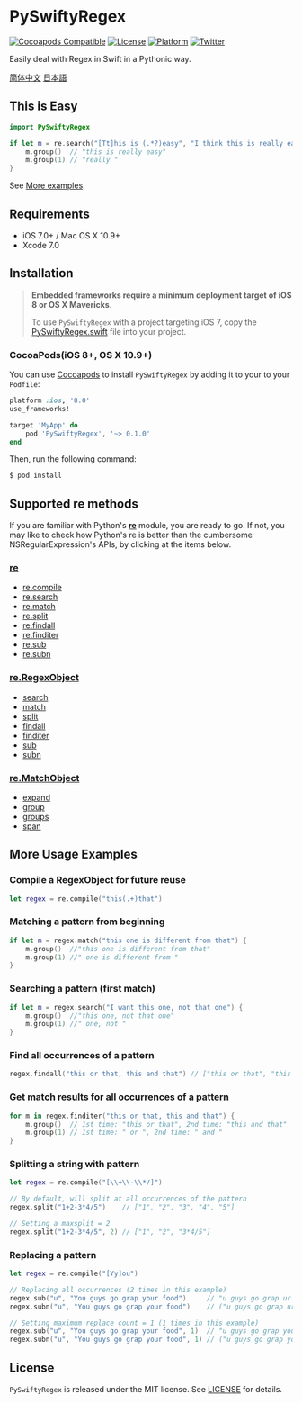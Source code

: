 # PySwiftyRegex
[![Cocoapods Compatible](https://img.shields.io/cocoapods/v/PySwiftyRegex.svg)](https://cocoapods.org/pods/PySwiftyRegex)
[![License](https://img.shields.io/cocoapods/l/PySwiftyRegex.svg?style=flat&color=gray)](http://opensource.org/licenses/MIT)
[![Platform](https://img.shields.io/cocoapods/p/PySwiftyRegex.svg?style=flat)](http://cocoadocs.org/docsets/PySwiftyRegex)
[![Twitter](https://img.shields.io/badge/twitter-@AdamoCheng-blue.svg?style=flat)](http://twitter.com/AdamoCheng)

Easily deal with Regex in Swift in a Pythonic way.

[简体中文](https://github.com/cezheng/PySwiftyRegex/blob/master/README-zh.md)
[日本語](https://github.com/cezheng/PySwiftyRegex/blob/master/README-ja.md)
## This is Easy

```swift
import PySwiftyRegex

if let m = re.search("[Tt]his is (.*?)easy", "I think this is really easy!!!") {
	m.group()  // "this is really easy"
	m.group(1) // "really "
}
```
See [More examples](#more_usage).

## Requirements

- iOS 7.0+ / Mac OS X 10.9+
- Xcode 7.0


## Installation
> **Embedded frameworks require a minimum deployment target of iOS 8 or OS X Mavericks.**
>
> To use `PySwiftyRegex` with a project targeting iOS 7, copy the [PySwiftyRegex.swift](https://github.com/cezheng/PySwiftyRegex/blob/master/PySwiftyRegex/PySwiftyRegex.swift) file into your project.

### CocoaPods(iOS 8+, OS X 10.9+)
You can use [Cocoapods](http://cocoapods.org/) to install `PySwiftyRegex` by adding it to your to your `Podfile`:

```ruby
platform :ios, '8.0'
use_frameworks!

target 'MyApp' do
	pod 'PySwiftyRegex', '~> 0.1.0'
end
```

Then, run the following command:

```bash
$ pod install
```

## Supported re methods
If you are familiar with Python's [**re**](https://docs.python.org/2/library/re.html) module, you are ready to go. If not, you may like to check how Python's re is better than the cumbersome NSRegularExpression's APIs, by clicking at the items below.
### [re](https://docs.python.org/2/library/re.html#module-contents)
* [re.compile](https://docs.python.org/2/library/re.html#re.compile)
* [re.search](https://docs.python.org/2/library/re.html#re.search)
* [re.match](https://docs.python.org/2/library/re.html#re.match)
* [re.split](https://docs.python.org/2/library/re.html#re.split)
* [re.findall](https://docs.python.org/2/library/re.html#re.findall)
* [re.finditer](https://docs.python.org/2/library/re.html#re.finditer)
* [re.sub](https://docs.python.org/2/library/re.html#re.sub)
* [re.subn](https://docs.python.org/2/library/re.html#re.subn)

### [re.RegexObject](https://docs.python.org/2/library/re.html#regular-expression-objects)
* [search](https://docs.python.org/2/library/re.html#re.RegexObject.search)
* [match](https://docs.python.org/2/library/re.html#re.RegexObject.match)
* [split](https://docs.python.org/2/library/re.html#re.RegexObject.split)
* [findall](https://docs.python.org/2/library/re.html#re.RegexObject.findall)
* [finditer](https://docs.python.org/2/library/re.html#re.RegexObject.finditer)
* [sub](https://docs.python.org/2/library/re.html#re.RegexObject.sub)
* [subn](https://docs.python.org/2/library/re.html#re.RegexObject.subn)

### [re.MatchObject](https://docs.python.org/2/library/re.html#match-objects)
* [expand](https://docs.python.org/2/library/re.html#re.MatchObject.expand)
* [group](https://docs.python.org/2/library/re.html#re.MatchObject.group)
* [groups](https://docs.python.org/2/library/re.html#re.MatchObject.groups)
* [span](https://docs.python.org/2/library/re.html#re.MatchObject.span)

## <a name="more_usage"></a>More Usage Examples
### Compile a RegexObject for future reuse
```swift
let regex = re.compile("this(.+)that")
```
### Matching a pattern from beginning
```swift
if let m = regex.match("this one is different from that") {
	m.group()  //"this one is different from that"
	m.group(1) //" one is different from "
}
```
### Searching a pattern (first match)
```swift
if let m = regex.search("I want this one, not that one") {
	m.group()  //"this one, not that one"
	m.group(1) //" one, not "
}
```
### Find all occurrences of a pattern
```swift
regex.findall("this or that, this and that") // ["this or that", "this and that"]
```
### Get match results for all occurrences of a pattern
```swift
for m in regex.finditer("this or that, this and that") {
	m.group()  // 1st time: "this or that", 2nd time: "this and that"
	m.group(1) // 1st time: " or ", 2nd time: " and "
}
```
### Splitting a string with pattern
```swift
let regex = re.compile("[\\+\\-\\*/]")

// By default, will split at all occurrences of the pattern
regex.split("1+2-3*4/5")    // ["1", "2", "3", "4", "5"]

// Setting a maxsplit = 2
regex.split("1+2-3*4/5", 2) // ["1", "2", "3*4/5"]
```
### Replacing a pattern
```swift
let regex = re.compile("[Yy]ou")

// Replacing all occurrences (2 times in this example)
regex.sub("u", "You guys go grap your food")     // "u guys go grap ur food"
regex.subn("u", "You guys go grap your food")    // ("u guys go grap ur food", 2)

// Setting maximum replace count = 1 (1 times in this example)
regex.sub("u", "You guys go grap your food", 1)  // "u guys go grap your food"
regex.subn("u", "You guys go grap your food", 1) // ("u guys go grap your food", 1)
```

## License

`PySwiftyRegex` is released under the MIT license. See [LICENSE](https://github.com/cezheng/PySwiftyRegex/blob/master/LICENSE) for details.